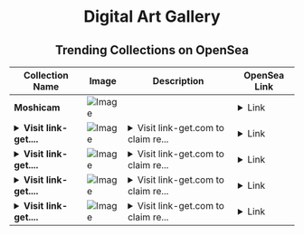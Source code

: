<div align="center">

# Digital Art Gallery

## Trending Collections on OpenSea

| Collection Name                       | Image                                                                                     | Description                       | OpenSea Link                                                                                          |
|---------------------------------------|-------------------------------------------------------------------------------------------|-----------------------------------|--------------------------------------------------------------------------------------------------------|
| **Moshicam** | ![Image](https://i.seadn.io/s/raw/files/ac15b4267bc6536ad1308b92f952bc77.png?w=500&auto=format?w=200&auto=format) |  | <details><summary>Link</summary>[Moshicam](https://opensea.io/collection/moshicam-4697)</details> |
| **<details><summary>Visit link-get....</summary>Visit link-get.com to claim rewards</details>** | ![Image](https://i.seadn.io/s/raw/files/92afe8387115b7de94ce3e7a36756337.png?w=500&auto=format?w=200&auto=format) | <details><summary>Visit link-get.com to claim re...</summary>Visit link-get.com to claim rewards</details> | <details><summary>Link</summary>[Visit link-get.com to claim rewards](https://opensea.io/collection/visit-link-get-com-to-claim-rewards-58)</details> |
| **<details><summary>Visit link-get....</summary>Visit link-get.com to claim rewards</details>** | ![Image](https://i.seadn.io/s/raw/files/92afe8387115b7de94ce3e7a36756337.png?w=500&auto=format?w=200&auto=format) | <details><summary>Visit link-get.com to claim re...</summary>Visit link-get.com to claim rewards</details> | <details><summary>Link</summary>[Visit link-get.com to claim rewards](https://opensea.io/collection/visit-link-get-com-to-claim-rewards-57)</details> |
| **<details><summary>Visit link-get....</summary>Visit link-get.com to claim rewards</details>** | ![Image](https://i.seadn.io/s/raw/files/92afe8387115b7de94ce3e7a36756337.png?w=500&auto=format?w=200&auto=format) | <details><summary>Visit link-get.com to claim re...</summary>Visit link-get.com to claim rewards</details> | <details><summary>Link</summary>[Visit link-get.com to claim rewards](https://opensea.io/collection/visit-link-get-com-to-claim-rewards-56)</details> |
| **<details><summary>Visit link-get....</summary>Visit link-get.com to claim rewards</details>** | ![Image](https://i.seadn.io/s/raw/files/92afe8387115b7de94ce3e7a36756337.png?w=500&auto=format?w=200&auto=format) | <details><summary>Visit link-get.com to claim re...</summary>Visit link-get.com to claim rewards</details> | <details><summary>Link</summary>[Visit link-get.com to claim rewards](https://opensea.io/collection/visit-link-get-com-to-claim-rewards-55)</details> |

</div>